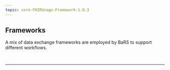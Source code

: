 ```yaml
---
topic: core-FHIRUsage-Framework-1.0.3
---
```


## Frameworks

A mix of data exchange frameworks are employed by BaRS to support different workflows.

<br>
<hr>